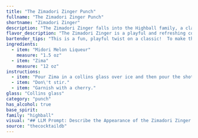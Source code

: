 ```yaml
---
title: "The Zimadori Zinger Punch"
fullname: "The Zimadori Zinger Punch"
shortname: "Zimadori Zinger"
description: "The Zimadori Zinger falls into the Highball family, a classic cocktail style known for its tall, refreshing nature. This particular concoction, a recent creation, likely emerged from the 1990s trend of mixing popular, readily available beverages for a quick and easy drink. "
flavor_description: "The Zimadori Zinger is a playful and refreshing cocktail with a bright, tropical character. Midori's sweet melon flavor shines through, balanced by Zima's crisp, citrusy notes.  A subtle hint of sweetness lingers on the palate, creating a fun and light-hearted drinking experience, perfect for a warm summer day. "
bartender_tips: "This is a fun, playful twist on a classic!  To make the Zimadori Zinger, remember to chill both the Midori and Zima beforehand for a perfectly refreshing drink. Use a cocktail shaker filled with ice to mix the ingredients well, ensuring a balanced and chilled cocktail. Garnish with a lime wedge for an extra zing! "
ingredients:
  - item: "Midori Melon Liqueur"
    measure: "1.5 oz"
  - item: "Zima"
    measure: "12 oz"
instructions:
  - item: "Pour Zima in a collins glass over ice and then pour the shot of Midori."
  - item: "Don\'t stir."
  - item: "Garnish with a cherry."
glass: "Collins glass"
category: "punch"
has_alcohol: true
base_spirit:
family: "highball"
visual: "## LLM Prompt: Describe the Appearance of the Zimadori Zinger Cocktail**Imagine a cocktail named Zimadori Zinger made with Midori Melon Liqueur and Zima.  Describe its appearance in detail, focusing on:*** **Color:** What is the overall color of the cocktail? Is it vibrant or muted? * **Transparency:** Is the drink clear, cloudy, or opaque? * **Layers:** Are there distinct layers of color or texture?* **Head/Foam:** Does it have a head or foam on top? What is its color and consistency?* **Garnish:** If any, what garnish is used and how does it affect the visual appeal?**Remember to consider the specific properties of Midori Melon Liqueur and Zima in your description.**  For example, Midori is a vibrant green liqueur, while Zima has a slightly cloudy appearance. How do these elements combine visually in the final cocktail? "
source: "thecocktaildb"
---
```


